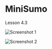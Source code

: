 # MiniSumo
Lesson 4.3

![Screenshot 1](https://user-images.githubusercontent.com/62642278/126632884-ba694b96-7c60-41d1-9298-d73f9b1a45d1.PNG)

![Screenshot 2](https://user-images.githubusercontent.com/62642278/126632897-101712ad-bc9d-4bc1-bcbc-fe12b2a0fe16.PNG)
